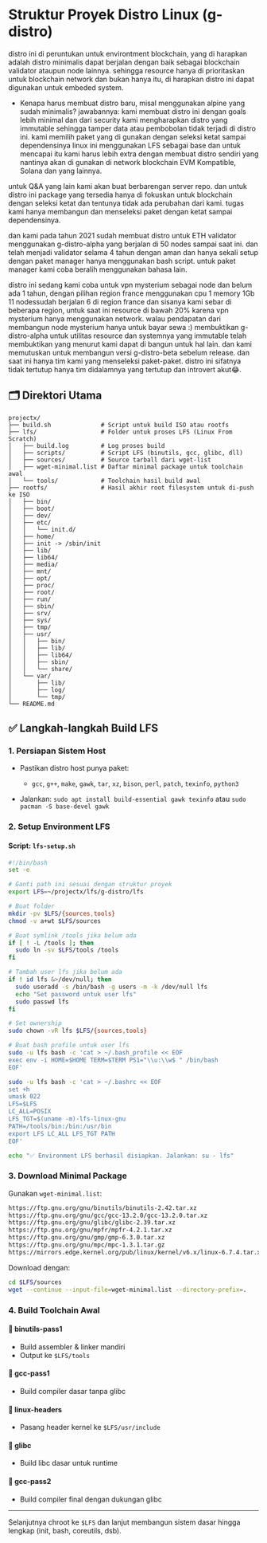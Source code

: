 # Struktur Proyek Distro Linux (g-distro)

distro ini di peruntukan untuk environtment blockchain, yang di harapkan adalah distro minimalis dapat berjalan dengan baik sebagai blockchain validator ataupun node lainnya.
sehingga resource hanya di prioritaskan untuk blockchain network dan bukan hanya itu, di harapkan distro ini dapat digunakan untuk embeded system.

- Kenapa harus membuat distro baru, misal menggunakan alpine yang sudah minimalis?
  jawabannya: 
  kami membuat distro ini dengan goals lebih minimal dan dari security kami mengharapkan distro yang immutable sehingga tamper data atau pembobolan tidak terjadi di distro ini.
   kami memilih paket yang di gunakan dengan seleksi ketat sampai dependensinya
linux ini menggunakan LFS sebagai base dan 
untuk mencapai itu kami harus lebih extra dengan membuat distro sendiri yang nantinya akan di gunakan di network blockchain EVM Kompatible, Solana 
dan yang lainnya.

untuk Q&A yang lain kami akan buat berbarengan server repo.
dan untuk distro ini package yang tersedia hanya di fokuskan untuk blockchain dengan seleksi ketat dan tentunya tidak ada perubahan dari kami.
tugas kami hanya membangun dan menseleksi paket dengan ketat sampai dependensinya.

dan kami pada tahun 2021 sudah membuat distro untuk ETH validator menggunakan g-distro-alpha yang berjalan di 50 nodes sampai saat ini.
dan telah menjadi validator selama 4 tahun dengan aman dan hanya sekali setup dengan paket manager hanya menggunakan bash script.
untuk paket manager kami coba beralih menggunakan bahasa lain.

distro ini sedang kami coba untuk vpn mysterium sebagai node dan belum ada 1 tahun, dengan pilihan region france menggunakan cpu 1 memory 1Gb 11 nodessudah berjalan 6 di region france dan sisanya kami sebar di beberapa region, untuk saat ini resource di bawah 20% karena vpn mysterium hanya menggunakan network.
walau pendapatan dari membangun node mysterium hanya untuk bayar sewa :) membuktikan g-distro-alpha untuk utilitas resource dan systemnya yang immutable telah membuktikan yang menurut kami dapat di bangun untuk hal lain.
dan kami memutuskan untuk membangun versi g-distro-beta sebelum release.
dan saat ini hanya tim kami yang menseleksi paket-paket.
distro ini sifatnya tidak tertutup hanya tim didalamnya yang tertutup dan introvert akut😂.

## 🗂️ Direktori Utama

```
projectx/
├── build.sh              # Script untuk build ISO atau rootfs
├── lfs/                  # Folder untuk proses LFS (Linux From Scratch)
│   ├── build.log         # Log proses build
│   ├── scripts/          # Script LFS (binutils, gcc, glibc, dll)
│   ├── sources/          # Source tarball dari wget-list
│   ├── wget-minimal.list # Daftar minimal package untuk toolchain awal
│   └── tools/            # Toolchain hasil build awal
├── rootfs/               # Hasil akhir root filesystem untuk di-push ke ISO
│   ├── bin/
│   ├── boot/
│   ├── dev/
│   ├── etc/
│   │   └── init.d/
│   ├── home/
│   ├── init -> /sbin/init
│   ├── lib/
│   ├── lib64/
│   ├── media/
│   ├── mnt/
│   ├── opt/
│   ├── proc/
│   ├── root/
│   ├── run/
│   ├── sbin/
│   ├── srv/
│   ├── sys/
│   ├── tmp/
│   ├── usr/
│   │   ├── bin/
│   │   ├── lib/
│   │   ├── lib64/
│   │   ├── sbin/
│   │   └── share/
│   └── var/
│       ├── lib/
│       ├── log/
│       └── tmp/
└── README.md
```

## ✅ Langkah-langkah Build LFS

### 1. Persiapan Sistem Host

* Pastikan distro host punya paket:

  * `gcc`, `g++`, `make`, `gawk`, `tar`, `xz`, `bison`, `perl`, `patch`, `texinfo`, `python3`
* Jalankan: `sudo apt install build-essential gawk texinfo` atau `sudo pacman -S base-devel gawk`

### 2. Setup Environment LFS

#### Script: `lfs-setup.sh`

```bash
#!/bin/bash
set -e

# Ganti path ini sesuai dengan struktur proyek
export LFS=~/projectx/lfs/g-distro/lfs

# Buat folder
mkdir -pv $LFS/{sources,tools}
chmod -v a+wt $LFS/sources

# Buat symlink /tools jika belum ada
if [ ! -L /tools ]; then
  sudo ln -sv $LFS/tools /tools
fi

# Tambah user lfs jika belum ada
if ! id lfs &>/dev/null; then
  sudo useradd -s /bin/bash -g users -m -k /dev/null lfs
  echo "Set password untuk user lfs"
  sudo passwd lfs
fi

# Set ownership
sudo chown -vR lfs $LFS/{sources,tools}

# Buat bash profile untuk user lfs
sudo -u lfs bash -c 'cat > ~/.bash_profile << EOF
exec env -i HOME=$HOME TERM=$TERM PS1="\\u:\\w$ " /bin/bash
EOF'

sudo -u lfs bash -c 'cat > ~/.bashrc << EOF
set +h
umask 022
LFS=$LFS
LC_ALL=POSIX
LFS_TGT=$(uname -m)-lfs-linux-gnu
PATH=/tools/bin:/bin:/usr/bin
export LFS LC_ALL LFS_TGT PATH
EOF'

echo "✅ Environment LFS berhasil disiapkan. Jalankan: su - lfs"
```

### 3. Download Minimal Package

Gunakan `wget-minimal.list`:

```txt
https://ftp.gnu.org/gnu/binutils/binutils-2.42.tar.xz
https://ftp.gnu.org/gnu/gcc/gcc-13.2.0/gcc-13.2.0.tar.xz
https://ftp.gnu.org/gnu/glibc/glibc-2.39.tar.xz
https://ftp.gnu.org/gnu/mpfr/mpfr-4.2.1.tar.xz
https://ftp.gnu.org/gnu/gmp/gmp-6.3.0.tar.xz
https://ftp.gnu.org/gnu/mpc/mpc-1.3.1.tar.gz
https://mirrors.edge.kernel.org/pub/linux/kernel/v6.x/linux-6.7.4.tar.xz
```

Download dengan:

```bash
cd $LFS/sources
wget --continue --input-file=wget-minimal.list --directory-prefix=.
```

### 4. Build Toolchain Awal

#### 🔹 binutils-pass1

* Build assembler & linker mandiri
* Output ke `$LFS/tools`

#### 🔹 gcc-pass1

* Build compiler dasar tanpa glibc

#### 🔹 linux-headers

* Pasang header kernel ke `$LFS/usr/include`

#### 🔹 glibc

* Build libc dasar untuk runtime

#### 🔹 gcc-pass2

* Build compiler final dengan dukungan glibc

---

Selanjutnya chroot ke `$LFS` dan lanjut membangun sistem dasar hingga lengkap (init, bash, coreutils, dsb).

